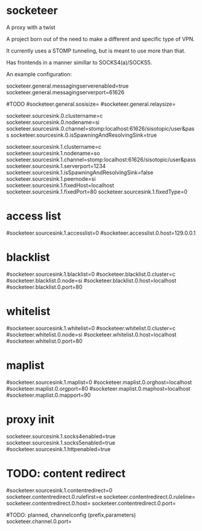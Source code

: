 socketeer
=========

A proxy with a twist

A project born out of the need to make a different and specific type of VPN.

It currently uses a STOMP tunneling, but is meant to use more than that.

Has frontends in a manner simillar to SOCKS4(a)/SOCKS5.



An example configuration:


socketeer.general.messagingserverenabled=true
socketeer.general.messagingserverport=61626

 #TODO
 #socketeer.general.sosisize=
 #socketeer.general.relaysize=

socketeer.sourcesink.0.clustername=c
socketeer.sourcesink.0.nodename=si
socketeer.sourcesink.0.channel=stomp:localhost:61626/sisotopic/user&pass
socketeer.sourcesink.0.isSpawningAndResolvingSink=true

socketeer.sourcesink.1.clustername=c
socketeer.sourcesink.1.nodename=so
socketeer.sourcesink.1.channel=stomp:localhost:61626/sisotopic/user&pass
socketeer.sourcesink.1.serverport=1234
socketeer.sourcesink.1.isSpawningAndResolvingSink=false
socketeer.sourcesink.1.peernode=si
socketeer.sourcesink.1.fixedHost=localhost
socketeer.sourcesink.1.fixedPort=80
socketeer.sourcesink.1.fixedType=0

 # access list
 #socketeer.sourcesink.1.accesslist=0
 #socketeer.accesslist.0.host=129.0.0.1

 # blacklist
 #socketeer.sourcesink.1.blacklist=0
 #socketeer.blacklist.0.cluster=c
 #socketeer.blacklist.0.node=si
 #socketeer.blacklist.0.host=localhost
 #socketeer.blacklist.0.port=80

 # whitelist
 #socketeer.sourcesink.1.whitelist=0
 #socketeer.whitelist.0.cluster=c
 #socketeer.whitelist.0.node=si
 #socketeer.whitelist.0.host=localhost
 #socketeer.whitelist.0.port=80

 # maplist
 #socketeer.sourcesink.1.maplist=0
 #socketeer.maplist.0.orghost=localhost
 #socketeer.maplist.0.orgport=80
 #socketeer.maplist.0.maphost=localhost
 #socketeer.maplist.0.mapport=90

 # proxy init
socketeer.sourcesink.1.socks4enabled=true
socketeer.sourcesink.1.socks5enabled=true
 #socketeer.sourcesink.1.httpenabled=true

 # TODO: content redirect
 #socketeer.sourcesink.1.contentredirect=0
socketeer.contentredirect.0.rulefirst=e
socketeer.contentredirect.0.ruleline=
socketeer.contentredirect.0.host=
socketeer.contentredirect.0.port=

 #TODO: planned, channelconfig (prefix,parameters)
socketeer.channel.0.port=
